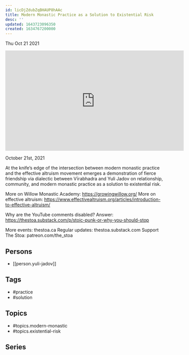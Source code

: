 ```yaml
---
id: licDjZdubZqBHAUP8hAAc
title: Modern Monastic Practice as a Solution to Existential Risk
desc: ''
updated: 1643723096350
created: 1634767200000
---
```





Thu Oct 21 2021

<iframe width="560" height="315" src="https://www.youtube.com/embed/TBA7lgWYAvg" title="Modern Monastic Practice as a Solution to Existential Risk w/ Yuli Jadov and Vīrabhadra" frameborder="0" allow="accelerometer; autoplay; clipboard-write; encrypted-media; gyroscope; picture-in-picture" allowfullscreen ></iframe>

October 21st, 2021

At the knife’s edge of the intersection between modern monastic practice and the effective altruism movement emerges a demonstration of fierce friendship via dialectic between Vīrabhadra and Yuli Jadov on relationship, community, and modern monastic practice as a solution to existential risk. 

More on Willow Monastic Academy: https://growingwillow.org/
More on effective altruism: https://www.effectivealtruism.org/articles/introduction-to-effective-altruism/

Why are the YouTube comments disabled? Answer: https://thestoa.substack.com/p/stoic-punk-or-why-you-should-stop

More events: thestoa.ca 
Regular updates: thestoa.substack.com 
Support The Stoa: patreon.com/the_stoa

## Persons

- [[person.yuli-jadov]]

## Tags

- #practice
- #solution

## Topics

- #topics.modern-monastic
- #topics.existential-risk

## Series



